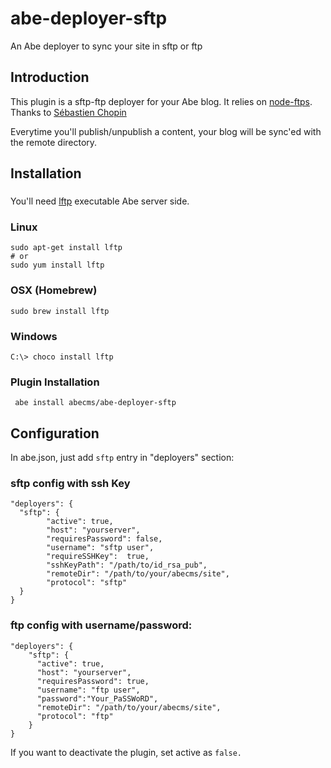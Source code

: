 # abe-deployer-sftp
An Abe deployer to sync your site in sftp or ftp

## Introduction
This plugin is a sftp-ftp deployer for your Abe blog. It relies on [node-ftps](https://github.com/Atinux/node-ftps).
Thanks to [Sébastien Chopin](https://github.com/Atinux/node-ftps)  

Everytime you'll publish/unpublish a content, your blog will be sync'ed with the remote directory.

## Installation

### 
You'll need [lftp](https://lftp.yar.ru/) executable Abe server side.  

### Linux
```shell
sudo apt-get install lftp
# or
sudo yum install lftp
```

### OSX (Homebrew)
```shell
sudo brew install lftp
```

### Windows 
```shell
C:\> choco install lftp
```

### Plugin Installation
``` abe install abecms/abe-deployer-sftp```

## Configuration
In abe.json, just add ```sftp``` entry in "deployers" section:

### sftp config with ssh Key
```
"deployers": {
  "sftp": {
    	"active": true,
    	"host": "yourserver",
    	"requiresPassword": false,
    	"username": "sftp user",
    	"requireSSHKey":  true,
    	"sshKeyPath": "/path/to/id_rsa_pub",
    	"remoteDir": "/path/to/your/abecms/site",
    	"protocol": "sftp"
  }
}
```

### ftp config with username/password:
```
"deployers": {
    "sftp": {
      "active": true,
      "host": "yourserver",
      "requiresPassword": true,
      "username": "ftp user",
      "password":"Your_PaSSWoRD",
      "remoteDir": "/path/to/your/abecms/site",
      "protocol": "ftp"
    }
}
```

If you want to deactivate the plugin, set active as ```false.```

